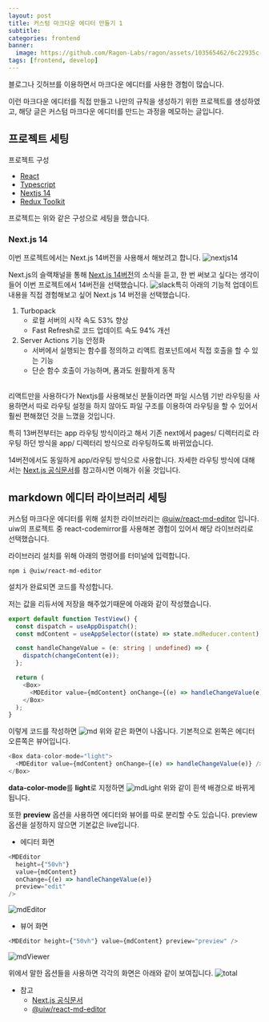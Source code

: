 ```yaml
---
layout: post
title: 커스텀 마크다운 에디터 만들기 1
subtitle:
categories: frontend
banner:
  image: https://github.com/Ragon-Labs/ragon/assets/103565462/6c22935c-0b33-4015-b77f-f1e45c1748c9
tags: [frontend, develop]
---
```


블로그나 깃허브를 이용하면서 마크다운 에디터를 사용한 경험이 많습니다.

이런 마크다운 에디터를 직접 만들고 나만의 규칙을 생성하기 위한 프로젝트를 생성하였고, 해당 글은 커스텀 마크다운 에디터를 만드는 과정을 메모하는 글입니다.

## 프로젝트 세팅

프로젝트 구성

- [React](https://react.dev/learn/start-a-new-react-project)
- [Typescript](https://www.typescriptlang.org/download)
- [Nextjs 14](https://nextjs.org/blog/next-14)
- [Redux Toolkit](https://redux-toolkit.js.org/introduction/getting-started)

프로젝트는 위와 같은 구성으로 세팅을 했습니다.

### Next.js 14

이번 프로젝트에서는 Next.js 14버전을 사용해서 해보려고 합니다.
![nextjs14](https://github.com/dbdpfls/dbdpfls.github.io/assets/103565462/a23a4fab-4ed1-4e1f-90ab-96696b6a37c4)

Next.js의 슬랙채널을 통해 [Next.js 14버전](https://nextjs.org/blog/next-14)의 소식을 듣고,
한 번 써보고 싶다는 생각이 들어 이번 프로젝트에서 14버전을 선택했습니다.
![slack](https://github.com/dbdpfls/dbdpfls.github.io/assets/103565462/50286758-dfa5-4751-adf6-70a2787553de)특히 아래의 기능적 업데이트 내용을 직접 경험해보고 싶어 Next.js 14 버전을 선택했습니다.

1. Turbopack
   - 로컬 서버의 시작 속도 53% 향상
   - Fast Refresh로 코드 업데이트 속도 94% 개선
2. Server Actions 기능 안정화
   - 서버에서 실행되는 함수를 정의하고 리액트 컴포넌트에서 직접 호출을 할 수 있는 기능
   - 단순 함수 호출이 가능하며, 폼과도 원활하게 동작

<br/>리액트만을 사용하다가 Nextjs를 사용해보신 분들이라면 파일 시스템 기반 라우팅을 사용하면서 따로 라우팅 설정을 하지 않아도 파일 구조를 이용하여 라우팅을 할 수 있어서 훨씬 편해졌던 것을 느꼈을 것입니다.

특히 13버전부터는 app 라우팅 방식이라고 해서 기존 next에서 pages/ 디렉터리로 라우팅 하던 방식을 app/ 디렉터리 방식으로
라우팅하도록 바뀌었습니다.

14버전에서도 동일하게 app/라우팅 방식으로 사용합니다. 자세한 라우팅 방식에 대해서는
[Next.js 공식문서](https://nextjs.org/docs/app/building-your-application/routing)를 참고하시면 이해가 쉬울 것입니다.

## markdown 에디터 라이브러리 세팅

커스텀 마크다운 에디터를 위해 설치한 라이브러리는 [@uiw/react-md-editor](https://www.npmjs.com/package/@uiw/react-md-editor) 입니다.
uiw의 프로젝트 중 react-codemirror를 사용해본 경험이 있어서 해당 라이브러리로 선택했습니다.

라이브러리 설치를 위해 아래의 명령어를 터미널에 입력합니다.

```
npm i @uiw/react-md-editor
```

설치가 완료되면 코드를 작성합니다.

저는 값을 리듀서에 저장을 해주었기때문에 아래와 같이 작성했습니다.

```typescript
export default function TestView() {
  const dispatch = useAppDispatch();
  const mdContent = useAppSelector((state) => state.mdReducer.content);

  const handleChangeValue = (e: string | undefined) => {
    dispatch(changeContent(e));
  };

  return (
    <Box>
      <MDEditor value={mdContent} onChange={(e) => handleChangeValue(e)} />
    </Box>
  );
}
```

이렇게 코드를 작성하면
![md](https://github.com/dbdpfls/dbdpfls.github.io/assets/103565462/094ab08f-66ac-47f5-937b-7203dacd2070)
위와 같은 화면이 나옵니다.
기본적으로 왼쪽은 에디터 오른쪽은 뷰어입니다.

```typescript
<Box data-color-mode="light">
  <MDEditor value={mdContent} onChange={(e) => handleChangeValue(e)} />
</Box>
```

**data-color-mode**를 **light**로 지정하면
![mdLight](https://github.com/dbdpfls/dbdpfls.github.io/assets/103565462/c828eafb-128f-403d-bd49-ea853e603970)
위와 같이 흰색 배경으로 바뀌게 됩니다.

또한 **preview** 옵션을 사용하면 에디터와 뷰어를 따로 분리할 수도 있습니다.
preview 옵션을 설정하지 않으면 기본값은 live입니다.

- 에디터 화면

```typescript
<MDEditor
  height={"50vh"}
  value={mdContent}
  onChange={(e) => handleChangeValue(e)}
  preview="edit"
/>
```

![mdEditor](https://github.com/dbdpfls/dbdpfls.github.io/assets/103565462/36c51e3c-6e29-4880-88b9-7acd916a880e)

- 뷰어 화면

```typescript
<MDEditor height={"50vh"} value={mdContent} preview="preview" />
```

![mdViewer](https://github.com/dbdpfls/dbdpfls.github.io/assets/103565462/926029fe-0a7f-419c-97cc-e0426e1eff33)

위에서 말한 옵션들을 사용하면 각각의 화면은 아래와 같이 보여집니다.
![total](https://github.com/dbdpfls/dbdpfls.github.io/assets/103565462/8f85af61-53f1-4682-8d20-2b386bd45636)

- 참고
  - [Next.js 공식문서](https://nextjs.org/docs/app/building-your-application/routing)
  - [@uiw/react-md-editor](https://www.npmjs.com/package/@uiw/react-md-editor)
